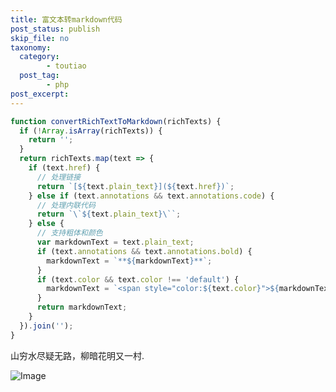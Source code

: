 ```yaml
---
title: 富文本转markdown代码
post_status: publish
skip_file: no
taxonomy:
  category:
        - toutiao
  post_tag:
        - php
post_excerpt: 
---
```

```javascript
function convertRichTextToMarkdown(richTexts) {
  if (!Array.isArray(richTexts)) {
    return '';
  }
  return richTexts.map(text => {
    if (text.href) {
      // 处理链接
      return `[${text.plain_text}](${text.href})`;
    } else if (text.annotations && text.annotations.code) {
      // 处理内联代码
      return `\`${text.plain_text}\``;
    } else {
      // 支持粗体和颜色
      var markdownText = text.plain_text;
      if (text.annotations && text.annotations.bold) {
        markdownText = `**${markdownText}**`;
      }
      if (text.color && text.color !== 'default') {
        markdownText = `<span style="color:${text.color}">${markdownText}</span>`;
      }
      return markdownText;
    }
  }).join('');
}
```

山穷水尽疑无路，柳暗花明又一村.


![Image](https://images.unsplash.com/photo-1616530940355-351fabd9524b?ixlib=rb-4.0.3&q=85&fm=jpg&crop=entropy&cs=srgb)